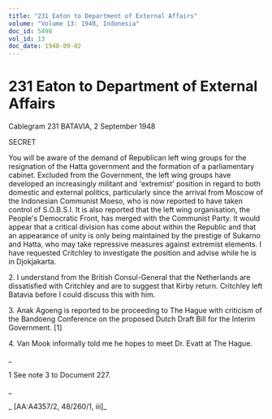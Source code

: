 ```yaml
---
title: "231 Eaton to Department of External Affairs"
volume: "Volume 13: 1948, Indonesia"
doc_id: 5498
vol_id: 13
doc_date: 1948-09-02
---
```


# 231 Eaton to Department of External Affairs

Cablegram 231 BATAVIA, 2 September 1948

SECRET

You will be aware of the demand of Republican left wing groups for the resignation of the Hatta government and the formation of a parliamentary cabinet. Excluded from the Government, the left wing groups have developed an increasingly militant and 'extremist' position in regard to both domestic and external politics, particularly since the arrival from Moscow of the Indonesian Communist Moeso, who is now reported to have taken control of S.O.B.S.I. It is also reported that the left wing organisation, the People's Democratic Front, has merged with the Communist Party. It would appear that a critical division has come about within the Republic and that an appearance of unity is only being maintained by the prestige of Sukarno and Hatta, who may take repressive measures against extremist elements. I have requested Critchley to investigate the position and advise while he is in Djokjakarta.

2\. I understand from the British Consul-General that the Netherlands are dissatisfied with Critchley and are to suggest that Kirby return. Critchley left Batavia before I could discuss this with him.

3\. Anak Agoeng is reported to be proceeding to The Hague with criticism of the Bandoeng Conference on the proposed Dutch Draft Bill for the Interim Government. [1]

4\. Van Mook informally told me he hopes to meet Dr. Evatt at The Hague.

_

1 See note 3 to Document 227.

_

_ [AA:A4357/2, 48/260/1, iii]_
